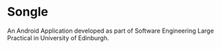 # Songle
An Android Application developed as part of Software Engineering Large Practical in University of Edinburgh.
